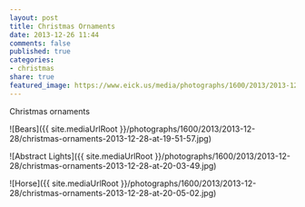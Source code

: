 ```yaml
---
layout: post
title: Christmas Ornaments
date: 2013-12-26 11:44
comments: false
published: true
categories:
- christmas
share: true
featured_image: https://www.eick.us/media/photographs/1600/2013/2013-12-28/christmas-ornaments-2013-12-28-at-19-51-57.jpg
---
```

Christmas ornaments


![Bears]({{ site.mediaUrlRoot }}/photographs/1600/2013/2013-12-28/christmas-ornaments-2013-12-28-at-19-51-57.jpg)

![Abstract Lights]({{ site.mediaUrlRoot }}/photographs/1600/2013/2013-12-28/christmas-ornaments-2013-12-28-at-20-03-49.jpg)

![Horse]({{ site.mediaUrlRoot }}/photographs/1600/2013/2013-12-28/christmas-ornaments-2013-12-28-at-20-05-02.jpg)
